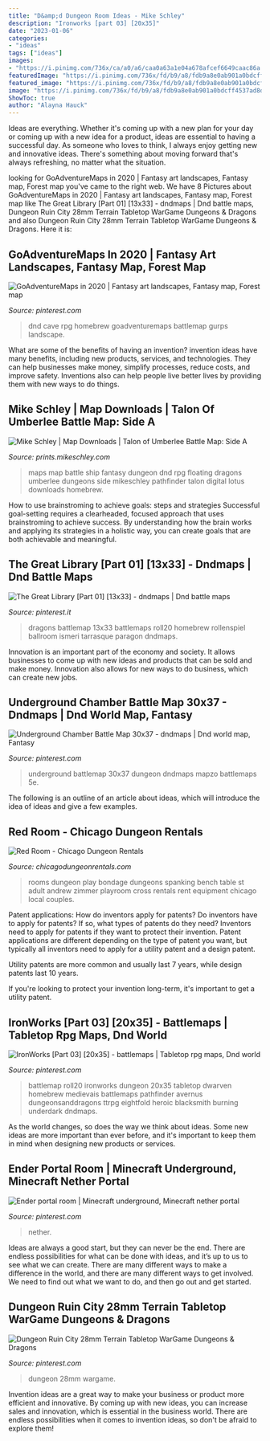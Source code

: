 ```yaml
---
title: "D&amp;d Dungeon Room Ideas - Mike Schley"
description: "Ironworks [part 03] [20x35]"
date: "2023-01-06"
categories:
- "ideas"
tags: ["ideas"]
images:
- "https://i.pinimg.com/736x/ca/a0/a6/caa0a63a1e04a678afcef6649caac86a.jpg"
featuredImage: "https://i.pinimg.com/736x/fd/b9/a8/fdb9a8e0ab901a0bdcff4537ad8d181b--minecraft-houses-minecraft-ideas.jpg"
featured_image: "https://i.pinimg.com/736x/fd/b9/a8/fdb9a8e0ab901a0bdcff4537ad8d181b--minecraft-houses-minecraft-ideas.jpg"
image: "https://i.pinimg.com/736x/fd/b9/a8/fdb9a8e0ab901a0bdcff4537ad8d181b--minecraft-houses-minecraft-ideas.jpg"
ShowToc: true
author: "Alayna Hauck"
---
```



Ideas are everything. Whether it's coming up with a new plan for your day or coming up with a new idea for a product, ideas are essential to having a successful day. As someone who loves to think, I always enjoy getting new and innovative ideas. There's something about moving forward that's always refreshing, no matter what the situation.

	

		
looking for GoAdventureMaps in 2020 | Fantasy art landscapes, Fantasy map, Forest map you've came to the right web. We have 8 Pictures about GoAdventureMaps in 2020 | Fantasy art landscapes, Fantasy map, Forest map like The Great Library [Part 01] [13x33] - dndmaps | Dnd battle maps, Dungeon Ruin City 28mm Terrain Tabletop WarGame Dungeons &amp; Dragons and also Dungeon Ruin City 28mm Terrain Tabletop WarGame Dungeons &amp; Dragons. Here it is:
		
    
## GoAdventureMaps In 2020 | Fantasy Art Landscapes, Fantasy Map, Forest Map

<img loading=lazy src="https://i.pinimg.com/736x/ee/a3/43/eea3430c4d6581d6633111c0018ae52a.jpg" onerror="this.onerror=null;this.src='https://tse4.mm.bing.net/th?id=OIP.KclVT5c3zlOddbESZnmOxwHaLH&amp;pid=15.1';" alt="GoAdventureMaps in 2020 | Fantasy art landscapes, Fantasy map, Forest map">

_Source: pinterest.com_

>dnd cave rpg homebrew goadventuremaps battlemap gurps landscape. 

	

What are some of the benefits of having an invention?
invention ideas have many benefits, including new products, services, and technologies. They can help businesses make money, simplify processes, reduce costs, and improve safety. Inventions also can help people live better lives by providing them with new ways to do things.

    
## Mike Schley | Map Downloads | Talon Of Umberlee Battle Map: Side A

<img loading=lazy src="https://prints.mikeschley.com/img/s/v-3/p621442819-4.jpg" onerror="this.onerror=null;this.src='https://tse4.mm.bing.net/th?id=OIP.9hl4GeSRG0VHaij7iFNAfAAAAA&amp;pid=15.1';" alt="Mike Schley | Map Downloads | Talon of Umberlee Battle Map: Side A">

_Source: prints.mikeschley.com_

>maps map battle ship fantasy dungeon dnd rpg floating dragons umberlee dungeons side mikeschley pathfinder talon digital lotus downloads homebrew. 

	

How to use brainstroming to achieve goals: steps and strategies
Successful goal-setting requires a clearheaded, focused approach that uses brainstroming to achieve success. By understanding how the brain works and applying its strategies in a holistic way, you can create goals that are both achievable and meaningful.

    
## The Great Library [Part 01] [13x33] - Dndmaps | Dnd Battle Maps

<img loading=lazy src="https://i.pinimg.com/736x/23/de/72/23de72dc5ff38d8686c5a716cee055ee.jpg" onerror="this.onerror=null;this.src='https://tse3.mm.bing.net/th?id=OIP.W8gEzryukB4nc_ZzsrVxEAHaSy&amp;pid=15.1';" alt="The Great Library [Part 01] [13x33] - dndmaps | Dnd battle maps">

_Source: pinterest.it_

>dragons battlemap 13x33 battlemaps roll20 homebrew rollenspiel ballroom ismeri tarrasque paragon dndmaps. 

	

Innovation is an important part of the economy and society. It allows businesses to come up with new ideas and products that can be sold and make money. Innovation also allows for new ways to do business, which can create new jobs.

    
## Underground Chamber Battle Map 30x37 - Dndmaps | Dnd World Map, Fantasy

<img loading=lazy src="https://i.pinimg.com/736x/39/f9/1a/39f91ab3bfe1937c44c0eefa00430f62.jpg" onerror="this.onerror=null;this.src='https://tse4.mm.bing.net/th?id=OIP.j6vYjEPfdJUK21VX2yLhGwHaJI&amp;pid=15.1';" alt="Underground Chamber Battle Map 30x37 - dndmaps | Dnd world map, Fantasy">

_Source: pinterest.com_

>underground battlemap 30x37 dungeon dndmaps mapzo battlemaps 5e. 

	

The following is an outline of an article about ideas, which will introduce the idea of ideas and give a few examples.

    
## Red Room - Chicago Dungeon Rentals

<img loading=lazy src="http://www.chicagodungeonrentals.com/wp-content/gallery/red-room/dungeon_red_room.jpg" onerror="this.onerror=null;this.src='https://tse3.mm.bing.net/th?id=OIP.ZaKAdlpPrb-9D1Y7lmUmWQHaE8&amp;pid=15.1';" alt="Red Room - Chicago Dungeon Rentals">

_Source: chicagodungeonrentals.com_

>rooms dungeon play bondage dungeons spanking bench table st adult andrew zimmer playroom cross rentals rent equipment chicago local couples. 

	

Patent applications: How do inventors apply for patents?
Do inventors have to apply for patents? If so, what types of patents do they need?
Inventors need to apply for patents if they want to protect their invention. Patent applications are different depending on the type of patent you want, but typically all inventors need to apply for a utility patent and a design patent. 

 Utility patents are more common and usually last 7 years, while design patents last 10 years. 

If you're looking to protect your invention long-term, it's important to get a utility patent.

    
## IronWorks [Part 03] [20x35] - Battlemaps | Tabletop Rpg Maps, Dnd World

<img loading=lazy src="https://i.pinimg.com/736x/ca/a0/a6/caa0a63a1e04a678afcef6649caac86a.jpg" onerror="this.onerror=null;this.src='https://tse3.mm.bing.net/th?id=OIP.eL6Z8H5hgo34kdUQUNz9MAHaM9&amp;pid=15.1';" alt="IronWorks [Part 03] [20x35] - battlemaps | Tabletop rpg maps, Dnd world">

_Source: pinterest.com_

>battlemap roll20 ironworks dungeon 20x35 tabletop dwarven homebrew medievais battlemaps pathfinder avernus dungeonsanddragons ttrpg eightfold heroic blacksmith burning underdark dndmaps. 

	

As the world changes, so does the way we think about ideas. Some new ideas are more important than ever before, and it's important to keep them in mind when designing new products or services.

    
## Ender Portal Room | Minecraft Underground, Minecraft Nether Portal

<img loading=lazy src="https://i.pinimg.com/736x/fd/b9/a8/fdb9a8e0ab901a0bdcff4537ad8d181b--minecraft-houses-minecraft-ideas.jpg" onerror="this.onerror=null;this.src='https://tse2.mm.bing.net/th?id=OIP.T5IVCuLdBcB7MZjzmhPbkAHaEo&amp;pid=15.1';" alt="Ender portal room | Minecraft underground, Minecraft nether portal">

_Source: pinterest.com_

>nether. 

	

Ideas are always a good start, but they can never be the end. There are endless possibilities for what can be done with ideas, and it’s up to us to see what we can create. There are many different ways to make a difference in the world, and there are many different ways to get involved. We need to find out what we want to do, and then go out and get started.

    
## Dungeon Ruin City 28mm Terrain Tabletop WarGame Dungeons &amp; Dragons

<img loading=lazy src="https://i.pinimg.com/736x/6f/e2/8d/6fe28d90162f3926765ff55a69c9a8e3.jpg" onerror="this.onerror=null;this.src='https://tse3.mm.bing.net/th?id=OIP.vmsN_IkYJI_yiTQfQ6LPdgHaFj&amp;pid=15.1';" alt="Dungeon Ruin City 28mm Terrain Tabletop WarGame Dungeons &amp; Dragons">

_Source: pinterest.com_

>dungeon 28mm wargame. 

	

Invention ideas are a great way to make your business or product more efficient and innovative. By coming up with new ideas, you can increase sales and innovation, which is essential in the business world. There are endless possibilities when it comes to invention ideas, so don't be afraid to explore them!

